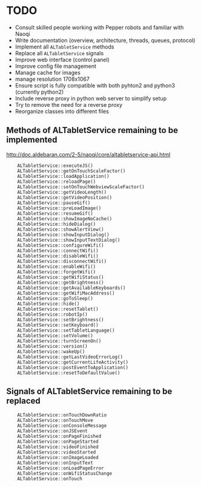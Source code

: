 # TODO

- Consult skilled people working with Pepper robots and familiar with Naoqi
- Write documentation (overview, architecture, threads, queues, protocol)
- Implement all `ALTabletService` methods
- Replace all `ALTabletService` signals
- Improve web interface (control panel)
- Improve config file management
- Manage cache for images
- manage resolution 1708x1067
- Ensure script is fully compatible with both pyhton2 and python3 (currently python2)
- Include reverse proxy in python web server to simplify setup
- Try to remove the need for a reverse proxy
- Reorganize classes into different files

## Methods of ALTabletService remaining to be implemented

http://doc.aldebaran.com/2-5/naoqi/core/altabletservice-api.html

````
    ALTabletService::executeJS()
    ALTabletService::getOnTouchScaleFactor()
    ALTabletService::loadApplication()
    ALTabletService::reloadPage()
    ALTabletService::setOnTouchWebviewScaleFactor()
    ALTabletService::getVideoLength()
    ALTabletService::getVideoPosition()
    ALTabletService::pauseGif()
    ALTabletService::preLoadImage()
    ALTabletService::resumeGif()
    ALTabletService::showImageNoCache()
    ALTabletService::hideDialog()
    ALTabletService::showAlertView()
    ALTabletService::showInputDialog()
    ALTabletService::showInputTextDialog()
    ALTabletService::configureWifi()
    ALTabletService::connectWifi()
    ALTabletService::disableWifi()
    ALTabletService::disconnectWifi()
    ALTabletService::enableWifi()
    ALTabletService::forgetWifi()
    ALTabletService::getWifiStatus()
    ALTabletService::getBrightness()
    ALTabletService::getAvailableKeyboards()
    ALTabletService::getWifiMacAddress()
    ALTabletService::goToSleep()
    ALTabletService::hide()
    ALTabletService::resetTablet()
    ALTabletService::robotIp()
    ALTabletService::setBrightness()
    ALTabletService::setKeyboard()
    ALTabletService::setTabletLanguage()
    ALTabletService::setVolume()
    ALTabletService::turnScreenOn()
    ALTabletService::version()
    ALTabletService::wakeUp()
    ALTabletService::getLastVideoErrorLog()
    ALTabletService::getCurrentLifeActivity()
    ALTabletService::postEventToApplication()
    ALTabletService::resetToDefaultValue()
````

## Signals of ALTabletService remaining to be replaced

````
    ALTabletService::onTouchDownRatio
    ALTabletService::onTouchMove
    ALTabletService::onConsoleMessage
    ALTabletService::onJSEvent
    ALTabletService::onPageFinished
    ALTabletService::onPageStarted
    ALTabletService::videoFinished
    ALTabletService::videoStarted
    ALTabletService::onImageLoaded
    ALTabletService::onInputText
    ALTabletService::onLoadPageError
    ALTabletService::onWifiStatusChange
    ALTabletService::onTouch
````

